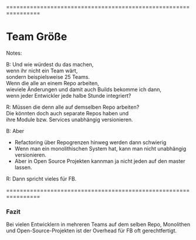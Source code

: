 
<!-- .slide: data-background-image="11-team-groesse/grosse-truppen.png"  data-background-opacity="1"  data-background-size="contain" -->


================================================================


<!-- .slide: data-background-image="11-team-groesse/grosse-truppen.png"  data-background-opacity="0.4"  data-background-size="contain" -->


# Team Größe


Notes:

B: Und wie würdest du das machen,\
wenn ihr nicht ein Team wärt,\
sondern beispielsweise 25 Teams.\
Wenn die alle an einem Repo arbeiten,\
wieviele Änderungen und damit auch Builds bekomme ich dann,\
wenn jeder Entwickler jede halbe Stunde integriert?
  
R: Müssen die denn alle auf demselben Repo arbeiten?\
Die könnten doch auch separate Repos haben und \
ihre Module bzw. Services unabhängig versionieren.

B: Aber 
  - Refactoring über Repogrenzen hinweg werden dann schwierig
  - Wenn man ein monolithischen System hat, kann man nicht unabhängig versionieren.
  - Aber in Open Source Projekten kannman  ja nicht jeden auf den master lassen.


R: Dann spricht vieles für FB.

  
================================================================


### Fazit

Bei vielen Entwicklern in mehreren Teams auf dem selben Repo, 
Monolithen und Open-Source-Projekten
ist der Overhead für FB oft gerechtfertigt.  
  
